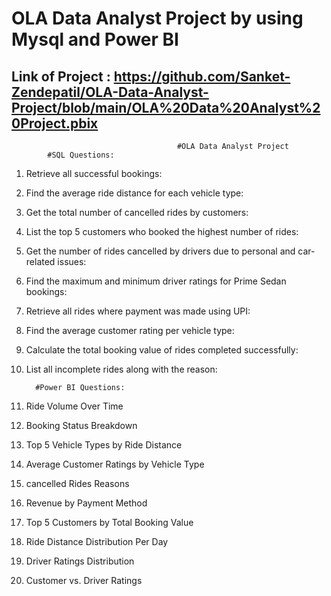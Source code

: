 # OLA Data Analyst Project by using Mysql and Power BI
## Link of Project : https://github.com/Sanket-Zendepatil/OLA-Data-Analyst-Project/blob/main/OLA%20Data%20Analyst%20Project.pbix

                                         #OLA Data Analyst Project
            #SQL Questions:
            
1. Retrieve all successful bookings: 
2. Find the average ride distance for each vehicle type: 
3. Get the total number of cancelled rides by customers: 
4. List the top 5 customers who booked the highest number of rides:
5. Get the number of rides cancelled by drivers due to personal and car-related issues: 
6. Find the maximum and minimum driver ratings for Prime Sedan bookings:
7. Retrieve all rides where payment was made using UPI: 
8. Find the average customer rating per vehicle type: 
9. Calculate the total booking value of rides completed successfully: 
10. List all incomplete rides along with the reason:
     
          #Power BI Questions:
    
1. Ride Volume Over Time 
2. Booking Status Breakdown 
3. Top 5 Vehicle Types by Ride Distance
4. Average Customer Ratings by Vehicle Type
5. cancelled Rides Reasons
6. Revenue by Payment Method 
7. Top 5 Customers by Total Booking Value
8. Ride Distance Distribution Per Day 
9. Driver Ratings Distribution 
10. Customer vs. Driver Ratings
    
